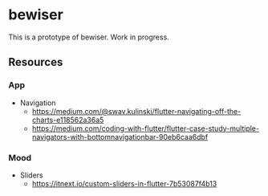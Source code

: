 # bewiser

This is a prototype of bewiser. Work in progress.

## Resources

### App
* Navigation
  - https://medium.com/@swav.kulinski/flutter-navigating-off-the-charts-e118562a36a5
  - https://medium.com/coding-with-flutter/flutter-case-study-multiple-navigators-with-bottomnavigationbar-90eb6caa6dbf

### Mood

* Sliders
  - https://itnext.io/custom-sliders-in-flutter-7b53087f4b13
